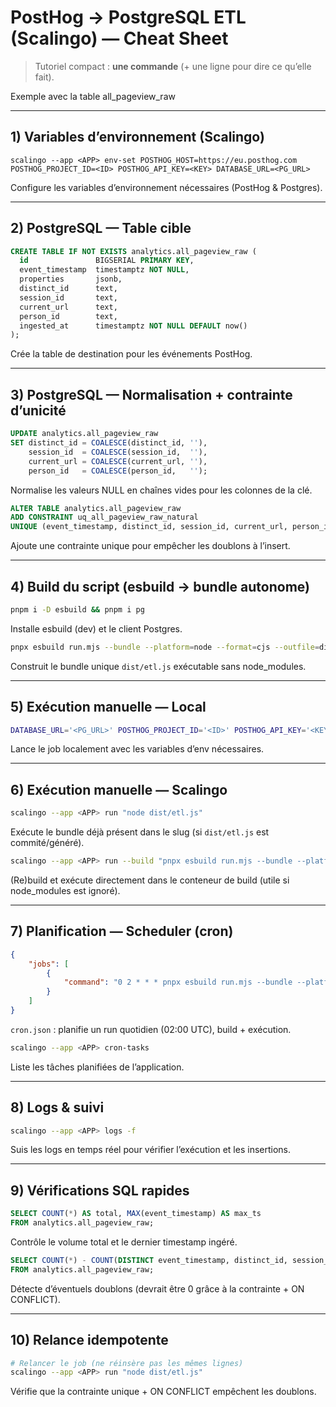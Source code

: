 # PostHog → PostgreSQL ETL (Scalingo) — Cheat Sheet

> Tutoriel compact : **une commande** (+ une ligne pour dire ce qu’elle fait).

Exemple avec la table all_pageview_raw

---

## 1) Variables d’environnement (Scalingo)

```
scalingo --app <APP> env-set POSTHOG_HOST=https://eu.posthog.com POSTHOG_PROJECT_ID=<ID> POSTHOG_API_KEY=<KEY> DATABASE_URL=<PG_URL>
```

Configure les variables d’environnement nécessaires (PostHog & Postgres).

---

## 2) PostgreSQL — Table cible

```sql
CREATE TABLE IF NOT EXISTS analytics.all_pageview_raw (
  id               BIGSERIAL PRIMARY KEY,
  event_timestamp  timestamptz NOT NULL,
  properties       jsonb,
  distinct_id      text,
  session_id       text,
  current_url      text,
  person_id        text,
  ingested_at      timestamptz NOT NULL DEFAULT now()
);
```

Crée la table de destination pour les événements PostHog.

---

## 3) PostgreSQL — Normalisation + contrainte d’unicité

```sql
UPDATE analytics.all_pageview_raw
SET distinct_id = COALESCE(distinct_id, ''),
    session_id  = COALESCE(session_id,  ''),
    current_url = COALESCE(current_url, ''),
    person_id   = COALESCE(person_id,   '');
```

Normalise les valeurs NULL en chaînes vides pour les colonnes de la clé.

```sql
ALTER TABLE analytics.all_pageview_raw
ADD CONSTRAINT uq_all_pageview_raw_natural
UNIQUE (event_timestamp, distinct_id, session_id, current_url, person_id);
```

Ajoute une contrainte unique pour empêcher les doublons à l’insert.

---

## 4) Build du script (esbuild → bundle autonome)

```bash
pnpm i -D esbuild && pnpm i pg
```

Installe esbuild (dev) et le client Postgres.

```bash
pnpx esbuild run.mjs --bundle --platform=node --format=cjs --outfile=dist/etl.js
```

Construit le bundle unique `dist/etl.js` exécutable sans node_modules.

---

## 5) Exécution manuelle — Local

```bash
DATABASE_URL='<PG_URL>' POSTHOG_PROJECT_ID='<ID>' POSTHOG_API_KEY='<KEY>' node dist/etl.js
```

Lance le job localement avec les variables d’env nécessaires.

---

## 6) Exécution manuelle — Scalingo

```bash
scalingo --app <APP> run "node dist/etl.js"
```

Exécute le bundle déjà présent dans le slug (si `dist/etl.js` est commité/généré).

```bash
scalingo --app <APP> run --build "pnpx esbuild run.mjs --bundle --platform=node --format=cjs --outfile=dist/etl.js && node dist/etl.js"
```

(Re)build et exécute directement dans le conteneur de build (utile si node_modules est ignoré).

---

## 7) Planification — Scheduler (cron)

```json
{
    "jobs": [
        {
            "command": "0 2 * * * pnpx esbuild run.mjs --bundle --platform=node --format=cjs --outfile=dist/etl.js && node dist/etl.js"
        }
    ]
}
```

`cron.json` : planifie un run quotidien (02:00 UTC), build + exécution.

```bash
scalingo --app <APP> cron-tasks
```

Liste les tâches planifiées de l’application.

---

## 8) Logs & suivi

```bash
scalingo --app <APP> logs -f
```

Suis les logs en temps réel pour vérifier l’exécution et les insertions.

---

## 9) Vérifications SQL rapides

```sql
SELECT COUNT(*) AS total, MAX(event_timestamp) AS max_ts
FROM analytics.all_pageview_raw;
```

Contrôle le volume total et le dernier timestamp ingéré.

```sql
SELECT COUNT(*) - COUNT(DISTINCT event_timestamp, distinct_id, session_id, current_url, person_id) AS dupes
FROM analytics.all_pageview_raw;
```

Détecte d’éventuels doublons (devrait être 0 grâce à la contrainte + ON CONFLICT).

---

## 10) Relance idempotente

```bash
# Relancer le job (ne réinsère pas les mêmes lignes)
scalingo --app <APP> run "node dist/etl.js"
```

Vérifie que la contrainte unique + ON CONFLICT empêchent les doublons.
